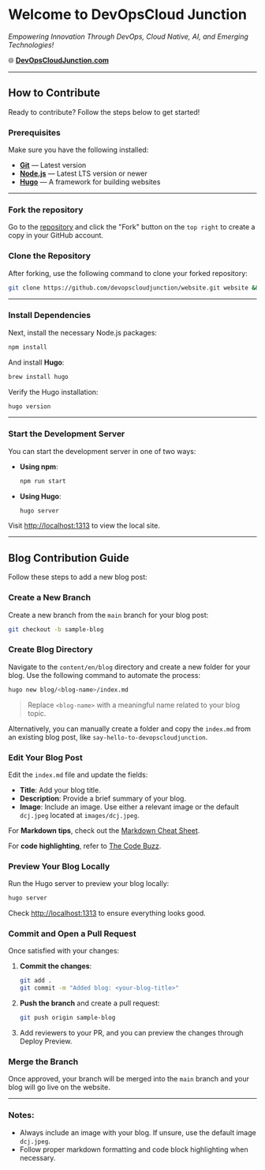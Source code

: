 
# Welcome to **DevOpsCloud Junction**  
*Empowering Innovation Through DevOps, Cloud Native, AI, and Emerging Technologies!*

🌐 **[DevOpsCloudJunction.com](https://devopscloudjunction.com/)**

---

## How to Contribute

Ready to contribute? Follow the steps below to get started!

###  Prerequisites

Make sure you have the following installed:

- **[Git](https://git-scm.com/)** — Latest version
- **[Node.js](https://nodejs.org/)** — Latest LTS version or newer
- **[Hugo](https://gohugo.io/)** — A framework for building websites

---

### Fork the repository
Go to the [repository](https://github.com/devopscloudjunction/website) and click the "Fork" button on the `top right` to create a copy in your GitHub account.

### Clone the Repository

After forking, use the following command to clone your forked repository:
```bash
git clone https://github.com/devopscloudjunction/website.git website && cd website
```

---

### Install Dependencies

Next, install the necessary Node.js packages:

```bash
npm install
```

And install **Hugo**:

```bash
brew install hugo
```

Verify the Hugo installation:

```bash
hugo version
```

---

### Start the Development Server

You can start the development server in one of two ways:

- **Using npm**:

    ```bash
    npm run start
    ```

- **Using Hugo**:

    ```bash
    hugo server
    ```

Visit [http://localhost:1313](http://localhost:1313) to view the local site.

---

## Blog Contribution Guide

Follow these steps to add a new blog post:

### Create a New Branch

Create a new branch from the `main` branch for your blog post:

```bash
git checkout -b sample-blog
```

### Create Blog Directory

Navigate to the `content/en/blog` directory and create a new folder for your blog. Use the following command to automate the process:

```bash
hugo new blog/<blog-name>/index.md
```

> Replace `<blog-name>` with a meaningful name related to your blog topic. 

Alternatively, you can manually create a folder and copy the `index.md` from an existing blog post, like `say-hello-to-devopscloudjunction`.

### Edit Your Blog Post

Edit the `index.md` file and update the fields:

- **Title**: Add your blog title.
- **Description**: Provide a brief summary of your blog.
- **Image**: Include an image. Use either a relevant image or the default `dcj.jpeg` located at `images/dcj.jpeg`.

For **Markdown tips**, check out the [Markdown Cheat Sheet](https://www.markdownguide.org/cheat-sheet/).

For **code highlighting**, refer to [The Code Buzz](https://www.thecodebuzz.com/highlight-bash-shell-code-in-markdown-readme-md-wiki-files/).

### Preview Your Blog Locally

Run the Hugo server to preview your blog locally:

```bash
hugo server
```

Check [http://localhost:1313](http://localhost:1313) to ensure everything looks good.

### Commit and Open a Pull Request

Once satisfied with your changes:

1. **Commit the changes**:

    ```bash
    git add .
    git commit -m "Added blog: <your-blog-title>"
    ```

2. **Push the branch** and create a pull request:

    ```bash
    git push origin sample-blog
    ```

3. Add reviewers to your PR, and you can preview the changes through Deploy Preview.

### Merge the Branch

Once approved, your branch will be merged into the `main` branch and your blog will go live on the website.

---

### Notes:

- Always include an image with your blog. If unsure, use the default image `dcj.jpeg`.
- Follow proper markdown formatting and code block highlighting when necessary.
